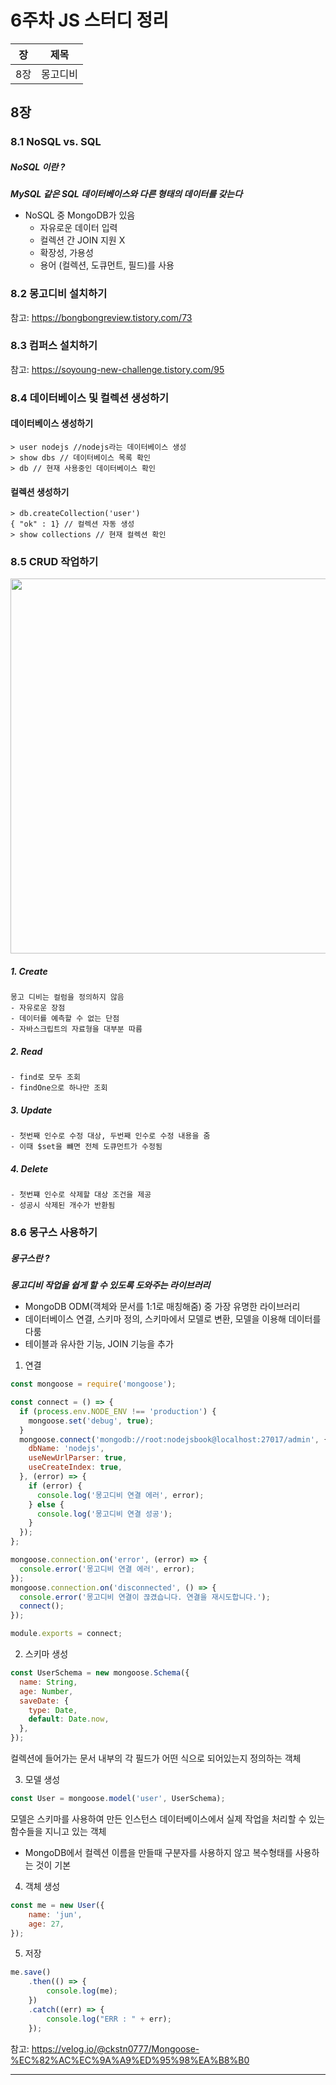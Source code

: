 # 6주차 JS 스터디 정리

| 장  | 제목     |
| --- | -------- |
| 8장 | 몽고디비 |

## 8장

### 8.1 NoSQL vs. SQL
##### NoSQL 이란 ?
 <b><i>MySQL 같은 SQL 데이터베이스와 다른 형태의 데이터를 갖는다</i></b>
 - NoSQL 중 MongoDB가 있음
    - 자유로운 데이터 입력
    - 컬렉션 간 JOIN 지원 X
    - 확장성, 가용성
    - 용어 (컬렉션, 도큐먼트, 필드)를 사용

### 8.2 몽고디비 설치하기
참고: <href> https://bongbongreview.tistory.com/73</href>

### 8.3 컴퍼스 설치하기
참고: <href> https://soyoung-new-challenge.tistory.com/95 </href>

### 8.4 데이터베이스 및 컬렉션 생성하기
#### 데이터베이스 생성하기
```console
> user nodejs //nodejs라는 데이터베이스 생성
> show dbs // 데이터베이스 목록 확인
> db // 현재 사용중인 데이터베이스 확인
```
#### 컬렉션 생성하기
```console
> db.createCollection('user')
{ "ok" : 1} // 컬렉션 자동 생성
> show collections // 현재 컬렉션 확인
```
### 8.5 CRUD 작업하기
<img src = './img/crud_이준석.png' width = 600px>

##### 1. Create
    몽고 디비는 컬럼을 정의하지 않음
    - 자유로운 장점
    - 데이터를 예측할 수 없는 단점
    - 자바스크립트의 자료형을 대부분 따름
##### 2. Read
    - find로 모두 조회
    - findOne으로 하나만 조회
##### 3. Update
    - 첫번째 인수로 수정 대상, 두번째 인수로 수정 내용을 줌
    - 이때 $set을 뺴면 전체 도큐먼트가 수정됨
##### 4. Delete
    - 첫번쨰 인수로 삭제할 대상 조건을 제공
    - 성공시 삭제된 개수가 반환됨

### 8.6 몽구스 사용하기
##### 몽구스란 ?
<b><i>몽고디비 작업을 쉽게 할 수 있도록 도와주는 라이브러리</i></b>
 - MongoDB ODM(객체와 문서를 1:1로 매칭해줌) 중 가장 유명한 라이브러리
 - 데이터베이스 연결, 스키마 정의, 스키마에서 모델로 변환, 모델을 이용해 데이터를 다룸
 - 테이블과 유사한 기능, JOIN 기능을 추가

1. 연결
```javascript
const mongoose = require('mongoose');

const connect = () => {
  if (process.env.NODE_ENV !== 'production') {
    mongoose.set('debug', true);
  }
  mongoose.connect('mongodb://root:nodejsbook@localhost:27017/admin', {
    dbName: 'nodejs',
    useNewUrlParser: true,
    useCreateIndex: true,
  }, (error) => {
    if (error) {
      console.log('몽고디비 연결 에러', error);
    } else {
      console.log('몽고디비 연결 성공');
    }
  });
};

mongoose.connection.on('error', (error) => {
  console.error('몽고디비 연결 에러', error);
});
mongoose.connection.on('disconnected', () => {
  console.error('몽고디비 연결이 끊겼습니다. 연결을 재시도합니다.');
  connect();
});

module.exports = connect;

```
2. 스키마 생성
```javascript
const UserSchema = new mongoose.Schema({
  name: String,
  age: Number,
  saveDate: {
    type: Date,
    default: Date.now,
  },
});
```
 컬렉션에 들어가는 문서 내부의 각 필드가 어떤 식으로 되어있는지 정의하는 객체

3. 모델 생성
```javascript
const User = mongoose.model('user', UserSchema);
```
 모델은 스키마를 사용하여 만든 인스턴스
 데이터베이스에서 실제 작업을 처리할 수 있는 함수들을 지니고 있는 객체
 - MongoDB에서 컬렉션 이름을 만들때 구분자를 사용하지 않고 복수형태를 사용하는 것이 기본

4. 객체 생성
```javascript
const me = new User({
    name: 'jun',
    age: 27,
});
```

5. 저장
```javascript
me.save()
    .then(() => {
        console.log(me);
    })
    .catch((err) => {
        console.log("ERR : " + err);
    });
```
참고: <href>https://velog.io/@ckstn0777/Mongoose-%EC%82%AC%EC%9A%A9%ED%95%98%EA%B8%B0</href>

---
